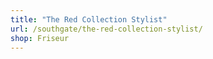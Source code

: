 ```yaml
---
title: "The Red Collection Stylist"
url: /southgate/the-red-collection-stylist/
shop: Friseur
---
```

